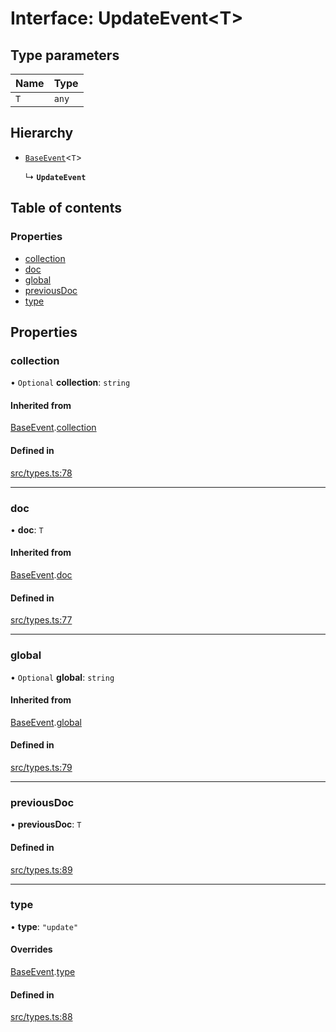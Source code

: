 # Interface: UpdateEvent\<T\>

## Type parameters

| Name | Type |
| :------ | :------ |
| `T` | `any` |

## Hierarchy

- [`BaseEvent`](BaseEvent.md)\<`T`\>

  ↳ **`UpdateEvent`**

## Table of contents

### Properties

- [collection](UpdateEvent.md#collection)
- [doc](UpdateEvent.md#doc)
- [global](UpdateEvent.md#global)
- [previousDoc](UpdateEvent.md#previousdoc)
- [type](UpdateEvent.md#type)

## Properties

### collection

• `Optional` **collection**: `string`

#### Inherited from

[BaseEvent](BaseEvent.md).[collection](BaseEvent.md#collection)

#### Defined in

[src/types.ts:78](https://github.com/GeorgeHulpoi/payload-dependencies-graph/blob/410696e/src/types.ts#L78)

___

### doc

• **doc**: `T`

#### Inherited from

[BaseEvent](BaseEvent.md).[doc](BaseEvent.md#doc)

#### Defined in

[src/types.ts:77](https://github.com/GeorgeHulpoi/payload-dependencies-graph/blob/410696e/src/types.ts#L77)

___

### global

• `Optional` **global**: `string`

#### Inherited from

[BaseEvent](BaseEvent.md).[global](BaseEvent.md#global)

#### Defined in

[src/types.ts:79](https://github.com/GeorgeHulpoi/payload-dependencies-graph/blob/410696e/src/types.ts#L79)

___

### previousDoc

• **previousDoc**: `T`

#### Defined in

[src/types.ts:89](https://github.com/GeorgeHulpoi/payload-dependencies-graph/blob/410696e/src/types.ts#L89)

___

### type

• **type**: ``"update"``

#### Overrides

[BaseEvent](BaseEvent.md).[type](BaseEvent.md#type)

#### Defined in

[src/types.ts:88](https://github.com/GeorgeHulpoi/payload-dependencies-graph/blob/410696e/src/types.ts#L88)
